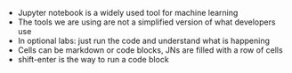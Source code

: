 * Jupyter notebook is a widely used tool for machine learning
* The tools we are using are not a simplified version of what developers use
* In optional labs: just run the code and understand what is happening
* Cells can be markdown or code blocks, JNs are filled with a row of cells
* shift-enter is the way to run a code block